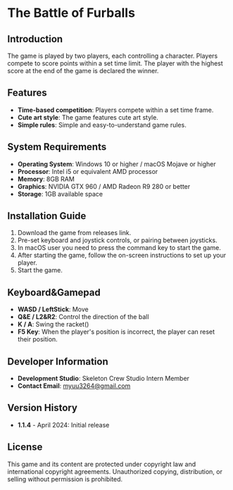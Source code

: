 # The Battle of Furballs

## Introduction
The game is played by two players, each controlling a character. Players compete to score points within a set time limit. The player with the highest score at the end of the game is declared the winner.

## Features
- **Time-based competition**: Players compete within a set time frame.
- **Cute art style**: The game features cute art style.
- **Simple rules**: Simple and easy-to-understand game rules.

## System Requirements
- **Operating System**: Windows 10 or higher / macOS Mojave or higher
- **Processor**: Intel i5 or equivalent AMD processor
- **Memory**: 8GB RAM
- **Graphics**: NVIDIA GTX 960 / AMD Radeon R9 280 or better
- **Storage**: 1GB available space

## Installation Guide
1. Download the game from releases link.
2. Pre-set keyboard and joystick controls, or pairing between joysticks.
3. In macOS user you need to press the command key to start the game.
4. After starting the game, follow the on-screen instructions to set up your player.
5. Start the game.

## Keyboard&Gamepad
- **WASD / LeftStick**: Move 
- **Q&E / L2&R2**: Control the direction of the ball
- **K / A**: Swing the racket()
- **F5 Key**: When the player's position is incorrect, the player can reset their position.

## Developer Information
- **Development Studio**: Skeleton Crew Studio Intern Member
- **Contact Email**: myuu3264@gmail.com

## Version History
- **1.1.4** - April 2024: Initial release

## License
This game and its content are protected under copyright law and international copyright agreements. Unauthorized copying, distribution, or selling without permission is prohibited.

